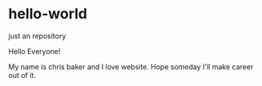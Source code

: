 # hello-world
just an repository


Hello Everyone!

My name is chris baker and I love website. Hope someday I'll make career out of it.
